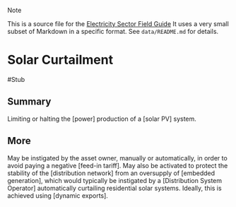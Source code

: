 > [!NOTE] 
> This is a source file for the [Electricity Sector Field Guide](https://grahamlea.github.io/Electricity-Sector-Field-Guide/)
> It uses a very small subset of Markdown in a specific format.
> See `data/README.md` for details.

# Solar Curtailment
#Stub


## Summary

Limiting or halting the [power] production of a [solar PV] system.


## More

May be instigated by the asset owner, manually or automatically, in order to avoid paying a negative
[feed-in tariff].
May also be activated to protect the stability of the [distribution network] from an oversupply of
[embedded generation], which would typically be instigated by a [Distribution System Operator] automatically
curtailing residential solar systems. Ideally, this is achieved using [dynamic exports].

